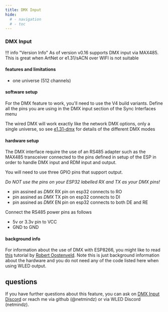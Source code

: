 ```yaml
---
title: DMX Input
hide:
  # - navigation
  # - toc
---
```


### DMX Input

!!! info "Version Info"
    As of version v0.16 supports DMX input via MAX485. This is great when ArtNet or e1.31/sACN over WIFI is not suitable 

#### features and limitations

* one universe (512 channels)
  

#### software setup

For the DMX feature to work, you'll need to use the V4 build variants. Define all the pins you are using in the DMX input section of the Sync Interfaces menu

The wired DMX will work exactly like the network DMX options, only a single universe, so see [e1.31-dmx](/interfaces/e1.31-dmx/) for details of the different DMX modes

#### hardware setup

The DMX interface require the use of an RS485 adapter such as the MAX485 transceiver connected to the pins defined in setup of the ESP in order to handle DMX input and RDM input and output.


You will need to use three GPIO pins that support output.

*Do NOT use the pins on your ESP32 labelled RX and TX as your DMX pins!*

* pin assined as *DMX* RX pin on esp32 connects to RO
* pin assined as *DMX* TX pin on esp32 connects to DI
* pin assined as *DMX* EN pin on esp32 connects to both DE and RE

Connect the RS485 power pins as follows

* 5v or 3.3v pin to VCC
* GND to GND

#### background info


For information about the use of DMX with ESP8266, you might like to read [this](https://robertoostenveld.nl/art-net-to-dmx512-with-esp8266/) tutorial by [Robert Oostenveld](https://robertoostenveld.nl/). Note this is just background information about the hardware and you do not need any of the code listed here when using WLED output.

## questions

If you have further questions about this feature, you can ask on [DMX Input Discord](https://discord.com/channels/473448917040758787/1097792072762798110) or reach me via github (@netmindz) or via WLED Discord (netmindz).
